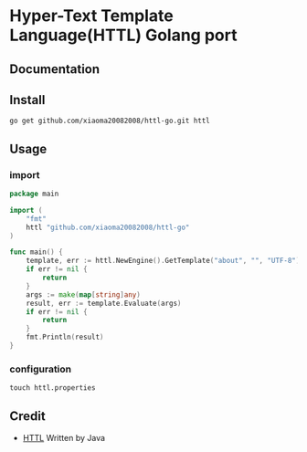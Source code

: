 # Hyper-Text Template Language(HTTL) Golang port

## Documentation

## Install

```shell
go get github.com/xiaoma20082008/httl-go.git httl
```

## Usage

### import

```go
package main

import (
    "fmt"
    httl "github.com/xiaoma20082008/httl-go"
)

func main() {
    template, err := httl.NewEngine().GetTemplate("about", "", "UTF-8")
    if err != nil {
        return
    }
    args := make(map[string]any)
    result, err := template.Evaluate(args)
    if err != nil {
		return
	}
    fmt.Println(result)
}
```

### configuration

```shell
touch httl.properties
```

## Credit

* [HTTL](https://github.com/httl/httl.git) Written by Java
